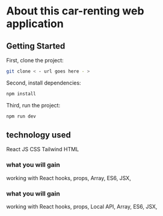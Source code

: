 #  About this car-renting web application


## Getting Started

First, clone the project:

```bash
git clone < - url goes here - >
```

Second, install dependencies:
```bash
npm install
```

Third, run the project:
```bash
npm run dev
```

## technology used
React JS
CSS
Tailwind
HTML


### what you will gain
working with React hooks,
props,
Array,
ES6,
JSX,

### what you will gain
working with React hooks,
props,
Local API,
Array,
ES6,
JSX,